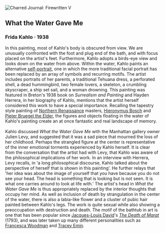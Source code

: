 <div class="artwork-of-the-day">
  <div class="container">
    <div class="img-wrapper">
      <img
        src="https://uploads4.wikiart.org/images/magdalena-carmen-frieda-kahlo-y-calderón-de-rivera/what-the-water-gave-me-1938.jpg!Large.jpg"
        alt="Charred Journal: Firewritten V" />
    </div>
    <div class="artwork-detail">
      <div class="artwork-origin"> 
        <h2 class="artwork-name">What the Water Gave Me</h2>
        <h3 class="artist">
          Frida Kahlo
                    ·  1938
        </h3>
      </div>
      <p class="description">
        <span class="artwork-description-text ng-binding" ng-bind-html="viewModel.ArtworkOfTheDay.Description | unsafe">In this painting, most of Kahlo's body is obscured from view. We are unusually confronted with the foot and plug end of the bath, and with focus placed on the artist's feet. Furthermore, Kahlo adopts a birds-eye view and looks down on the water from above. Within the water, Kahlo paints an alternative <a target="_blank" href="https://www.wikiart.org/en/paintings-by-genre/self-portrait">self-portrait</a>, one in which the more traditional facial portrait has been replaced by an array of symbols and recurring motifs. The artist includes portraits of her parents, a traditional Tehuana dress, a perforated shell, a dead hummingbird, two female lovers, a skeleton, a crumbling skyscraper, a ship set sail, and a woman drowning. This painting was featured in Breton's 1938 book on <i>Surrealism and Painting</i> and Hayden Herrera, in her biography of Kahlo, mentions that the artist herself considered this work to have a special importance. Recalling the tapestry style painting of <a target="_blank" href="https://www.wikiart.org/en/artists-by-art-movement/northern-renaissance">Northern Renaissance</a> masters, <a target="_blank" href="https://www.wikiart.org/en/hieronymus-bosch">Hieronymus Bosch</a> and <a target="_blank" href="https://www.wikiart.org/en/pieter-bruegel-the-elder">Pieter Bruegel the Elder</a>, the figures and objects floating in the water of Kahlo's painting create an at once fantastic and real landscape of memory.<br><br>Kahlo discussed <i>What the Water Gave Me</i> with the Manhattan gallery owner Julien Levy, and suggested that it was a sad piece that mourned the loss of her childhood. Perhaps the strangled figure at the center is representative of the inner emotional torments experienced by Kahlo herself. It is clear from the conversation that the artist had with Levy, that Kahlo was aware of the philosophical implications of her work. In an interview with Herrera, Levy recalls, in 'a long philosophical discourse, Kahlo talked about the perspective of herself that is shown in this painting'. He further relays that 'her idea was about the image of yourself that you have because you do not see your head. The head is something that is looking but is not seen. It is what one carries around to look at life with.' The artist's head in <i>What the Water Gave Me</i> is thus appropriately replaced by the interior thoughts that occupy her mind. As well as inclusion of death by strangulation in the center of the water, there is also a labia-like flower and a cluster of pubic hair painted between Kahlo's legs. The work is quite sexual while also showing a preoccupation with destruction and death. The motif of the bathtub in art is one that has been popular since <a target="_blank" href="https://www.wikiart.org/en/jacques-louis-david">Jacques-Louis David</a>'s <a target="_blank" href="https://www.wikiart.org/en/jacques-louis-david/the-death-of-marat-1793"><i>The Death of Marat</i></a> (1793), and was later taken up many different personalities such as <a target="_blank" href="https://www.wikiart.org/en/francesca-woodman">Francesca Woodman</a> and <a target="_blank" href="https://www.wikiart.org/en/tracey-emin">Tracey Emin</a>.</span>
                        <div class="text-shadow-container" ng-show="showShadow" style=""></div>
      </p>
    </div>
  </div>

</div>
